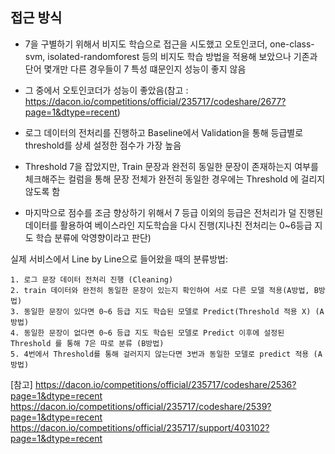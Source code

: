 ## 접근 방식

- 7을 구별하기 위해서 비지도 학습으로 접근을 시도했고 오토인코더, one-class-svm, isolated-randomforest 등의 비지도 학습 방법을 적용해 보았으나 기존과 단어 몇개만 다른 경우들이 7 특성 떄문인지 성능이 좋지 않음
- 그 중에서 오토인코더가 성능이 좋았음(참고 : https://dacon.io/competitions/official/235717/codeshare/2677?page=1&dtype=recent)

- 로그 데이터의 전처리를 진행하고 Baseline에서 Validation을 통해 등급별로 threshold를 상세 설정한 점수가 가장 높음
- Threshold 7을 잡았지만, Train 문장과 완전히 동일한 문장이 존재하는지 여부를 체크해주는 컬럼을 통해 문장 전체가 완전히 동일한 경우에는 Threshold 에 걸리지 않도록 함

- 마지막으로 점수를 조금 향상하기 위해서 7 등급 이외의 등급은 전처리가 덜 진행된 데이터를 활용하여 베이스라인 지도학습을 다시 진행(지나친 전처리는 0~6등급 지도 학습 분류에 악영향이라고 판단)

실제 서비스에서 Line by Line으로 들어왔을 때의 분류방법:

    1. 로그 문장 데이터 전처리 진행 (Cleaning)
    2. train 데이터와 완전히 동일한 문장이 있는지 확인하여 서로 다른 모델 적용(A방법, B방법)
    3. 동일한 문장이 있다면 0~6 등급 지도 학습된 모델로 Predict(Threshold 적용 X) (A방법)
    4. 동일한 문장이 없다면 0~6 등급 지도 학습된 모델로 Predict 이후에 설정된 Threshold 를 통해 7은 따로 분류 (B방법)
    5. 4번에서 Threshold를 통해 걸러지지 않는다면 3번과 동일한 모델로 predict 적용 (A방법)
    
[참고]
https://dacon.io/competitions/official/235717/codeshare/2536?page=1&dtype=recent
https://dacon.io/competitions/official/235717/codeshare/2539?page=1&dtype=recent 
https://dacon.io/competitions/official/235717/support/403102?page=1&dtype=recent 


